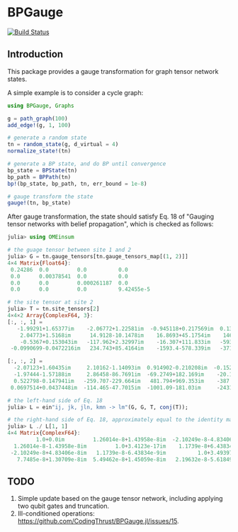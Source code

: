 # BPGauge

[![Build Status](https://github.com/CodingThrust/BPGauge.jl/actions/workflows/CI.yml/badge.svg?branch=main)](https://github.com/CodingThrust/BPGauge.jl/actions/workflows/CI.yml?query=branch%3Amain)
<!-- [![Coverage](https://codecov.io/gh/CodingThrust/BPGauge.jl/branch/main/graph/badge.svg)](https://codecov.io/gh/CodingThrust/BPGauge.jl) -->

## Introduction

This package provides a gauge transformation for graph tensor network states.

A simple example is to consider a cycle graph:
```julia
using BPGauge, Graphs

g = path_graph(100)
add_edge!(g, 1, 100)

# generate a random state
tn = random_state(g, d_virtual = 4)
normalize_state!(tn)

# generate a BP state, and do BP until convergence
bp_state = BPState(tn)
bp_path = BPPath(tn)
bp!(bp_state, bp_path, tn, err_bound = 1e-8)

# gauge transform the state
gauge!(tn, bp_state)
```

After gauge transformation, the state should satisfy Eq. 18 of "Gauging tensor networks with belief propagation", which is checked as follows:
```julia
julia> using OMEinsum

# the guage tensor between site 1 and 2
julia> G = tn.gauge_tensors[tn.gauge_tensors_map[(1, 2)]]
4×4 Matrix{Float64}:
 0.24286  0.0         0.0          0.0
 0.0      0.00378541  0.0          0.0
 0.0      0.0         0.000261187  0.0
 0.0      0.0         0.0          9.42455e-5

# the site tensor at site 2
julia> T = tn.site_tensors[2]
4×4×2 Array{ComplexF64, 3}:
[:, :, 1] =
   -1.99291+1.65377im    -2.06772+1.22581im  -0.945118+0.217569im  0.134128-0.306926im
    2.04773+1.5168im      14.9128-10.1478im    16.8693+45.1754im    146.295-116.843im
    -0.5367+0.153043im   -117.962+2.32997im    -16.307+111.833im   -593.359+194.269im
 -0.0990699-0.0472216im   234.743+85.4164im    -1593.4-578.339im   -3710.62+940.987im

[:, :, 2] =
  -2.07123+1.60435im     2.10162-1.14093im  0.914902-0.210208im  -0.152577+0.25503im
  -1.97444-1.57188im     2.86458-86.7691im  -69.2749+182.169im    -20.1493-26.9031im
  0.522798-0.147941im   -259.707-229.664im   481.794+969.353im    -387.999+839.232im
 0.0697514+0.0437448im  -114.465-47.7015im  -1001.09-181.03im     -2431.68+548.58im

# the left-hand side of Eq. 18
julia> L = ein"ij, jk, jln, kmn -> lm"(G, G, T, conj(T));

# the right-hand side of Eq. 18, approximately equal to the identity matrix
julia> L ./ L[1, 1]
4×4 Matrix{ComplexF64}:
         1.0+0.0im         1.26014e-8+1.43958e-8im  -2.10249e-8-4.83406e-8im    7.7485e-8-1.30709e-8im
  1.26014e-8-1.43958e-8im         1.0+3.4123e-17im    1.1739e-8+6.43834e-9im   5.49462e-8-1.45059e-8im
 -2.10249e-8+4.83406e-8im   1.1739e-8-6.43834e-9im          1.0+3.49397e-17im  2.19632e-8+5.61849e-8im
   7.7485e-8+1.30709e-8im  5.49462e-8+1.45059e-8im   2.19632e-8-5.61849e-8im          1.0+4.00859e-17im
```

## TODO

1. Simple update based on the gauge tensor network, including applying two qubit gates and truncation.
2. Ill-conditioned operations: https://github.com/CodingThrust/BPGauge.jl/issues/15.
